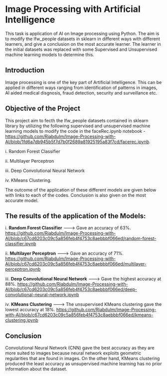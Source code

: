 # Image Processing with Artificial Intelligence 
This task is application of AI on Image processing using Python. The aim is to modify the lfw_people datasets in sklearn in different ways with different learners, and give a conclusion on the most accurate learner. The learner in the initial datasets was replaced with some Supervised and Unsupervised machine learning models to determine this. 

## Introduction
Image processing is one of the key part of Artificial Intelligence. This can be applied in different ways ranging from identification of patterns in images, AI aided medical disgnosis, fraud detection, security and surveillance etc. 


## Objective of the Project
This project aim to fecth the lfw_people datasets contained in sklearn library by utilizing the following supervised and unsupervised machine learning models to modify the code in the faceRec.ipynb notebook - https://github.com/Riabdulm/Image-Processing-with-AI/blob/1fd6a7db945b5f7d7b0f2689a81925195a83f7cd/facerec.ipynb. 

i. Random Forest Classifier

ii. Multilayer Perceptron

iii. Deep Convolutional Neural Network

iv. KMeans Clustering.

The outcome of the application of these different models are given below with links to each of the codes. Conclusion is also given on the most accurate model.



## The results of the application of the Models:

i. **Random Forest Classifier** ---> Gave an accuracy of 63%. https://github.com/Riabdulm/Image-Processing-with-AI/blob/c67cd6203c09c5a856feb4f4753c8aebbbf066ed/random-forest-classifier.ipynb 

ii. **Multilayer Perceptron** ---> Gave an accuracy of 71%. https://github.com/Riabdulm/Image-Processing-with-AI/blob/c67cd6203c09c5a856feb4f4753c8aebbbf066ed/multilayer-perceptron.ipynb

iii. **Deep Convolutional Neural Network** ---> Gave the highest accuracy at 88%. https://github.com/Riabdulm/Image-Processing-with-AI/blob/c67cd6203c09c5a856feb4f4753c8aebbbf066ed/deep-convolutional-neural-network.ipynb

iv. **KMeans Clustering** ---> The unsupervised KMeans clustering gave the lowest accuracy at 18%. https://github.com/Riabdulm/Image-Processing-with-AI/blob/c67cd6203c09c5a856feb4f4753c8aebbbf066ed/kmeans-clustering.ipynb


## Conclusion

Convolutional Neural Network (CNN) gave the best accuracy as they are more suited to images because neural network exploits geometric regularities that are found in images. On the other hand, KMeans clustering produced the least accuracy as unsupervised machine learning has no prior information about the dataset.


